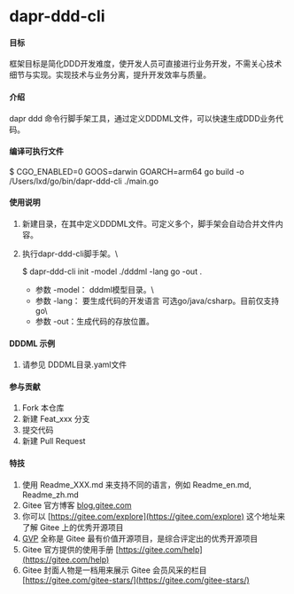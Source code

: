 # dapr-ddd-cli

#### 目标
框架目标是简化DDD开发难度，使开发人员可直接进行业务开发，不需关心技术细节与实现。实现技术与业务分离，提升开发效率与质量。

#### 介绍

dapr ddd 命令行脚手架工具，通过定义DDDML文件，可以快速生成DDD业务代码。

#### 编译可执行文件

$  CGO_ENABLED=0 GOOS=darwin  GOARCH=arm64  go build -o /Users/lxd/go/bin/dapr-ddd-cli ./main.go

#### 使用说明


1. 新建目录，在其中定义DDDML文件。可定义多个，脚手架会自动合并文件内容。
2. 执行dapr-ddd-cli脚手架。\


    $ dapr-ddd-cli init -model ./dddml -lang go -out . 

   
   - 参数 -model： dddml模型目录。\
   - 参数 -lang： 要生成代码的开发语言 可选go/java/csharp。目前仅支持go\
   - 参数 -out：生成代码的存放位置。


#### DDDML 示例


1. 请参见 DDDML目录.yaml文件 



#### 参与贡献


1.  Fork 本仓库
2.  新建 Feat_xxx 分支
3.  提交代码
4.  新建 Pull Request


#### 特技

1.  使用 Readme\_XXX.md 来支持不同的语言，例如 Readme\_en.md, Readme\_zh.md
2.  Gitee 官方博客 [blog.gitee.com](https://blog.gitee.com)
3.  你可以 [https://gitee.com/explore](https://gitee.com/explore) 这个地址来了解 Gitee 上的优秀开源项目
4.  [GVP](https://gitee.com/gvp) 全称是 Gitee 最有价值开源项目，是综合评定出的优秀开源项目
5.  Gitee 官方提供的使用手册 [https://gitee.com/help](https://gitee.com/help)
6.  Gitee 封面人物是一档用来展示 Gitee 会员风采的栏目 [https://gitee.com/gitee-stars/](https://gitee.com/gitee-stars/)
